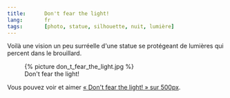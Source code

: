 ```yaml
--- 
title:      Don't fear the light! 
lang:       fr 
tags:       [photo, statue, silhouette, nuit, lumière]
---
```


Voilà une vision un peu surréelle d'une statue se protégeant de lumières qui percent dans le brouillard.

<figure>
  {% picture don_t_fear_the_light.jpg %}
  <figcaption>
    Don't fear the light!
  </figcaption>
</figure>

Vous pouvez voir et aimer [« Don't fear the light! » sur 500px](http://500px.com/photo/342780).
